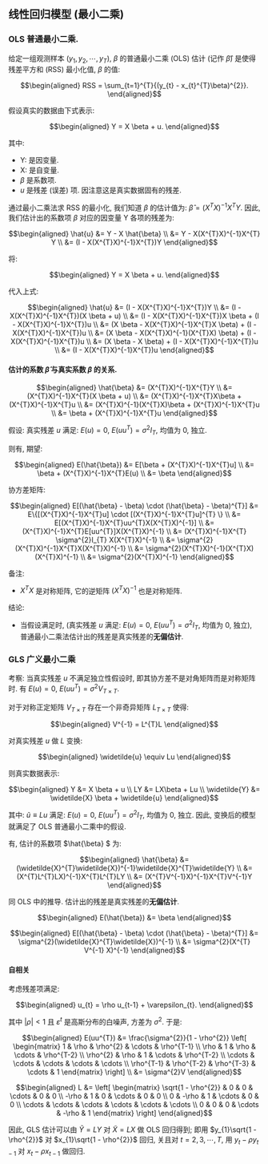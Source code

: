 ## 线性回归模型 (最小二乘)



### OLS 普通最小二乘. 

给定一组观测样本 $(y_{1}, y_{2}, \cdots , y_{T})$, $\beta$ 的普通最小二乘 (OLS) 估计 (记作 $\hat{\beta}$) 是使得残差平方和 (RSS) 最小化值, $\beta$ 的值: 

$$\begin{aligned} RSS = \sum_{t=1}^{T}{(y_{t} - x_{t}^{T}\beta)^{2}}. \end{aligned}$$ 



假设真实的数据由下式表示: 

$$\begin{aligned} Y = X \beta + u. \end{aligned}$$

其中: 

* Y: 是因变量. 
* X: 是自变量. 
* $\beta$ 是系数项. 
* $u$ 是残差 (误差) 项. 因注意这是真实数据固有的残差. 



通过最小二乘法求 RSS 的最小化, 我们知道 $\beta$ 的估计值为: $\hat{\beta} = (X^{T}X)^{-1}X^{T}Y$. 因此, 我们估计出的系数项 $\beta$ 对应的因变量 Y 各项的残差为: 

$$\begin{aligned} \hat{u} &= Y - X \hat{\beta} \\ &= Y - X(X^{T}X)^{-1}X^{T} Y \\ &= (I - X(X^{T}X)^{-1}X^{T})Y \end{aligned}$$ 



将: 

$$\begin{aligned} Y = X \beta + u. \end{aligned}$$ 

代入上式: 

$$\begin{aligned} \hat{u} &= (I - X(X^{T}X)^{-1}X^{T})Y \\ &= (I - X(X^{T}X)^{-1}X^{T})(X \beta + u) \\ &= (I - X(X^{T}X)^{-1}X^{T})X \beta + (I - X(X^{T}X)^{-1}X^{T})u \\ &= (X \beta - X(X^{T}X)^{-1}X^{T}X \beta) + (I - X(X^{T}X)^{-1}X^{T})u \\ &= (X \beta - X(X^{T}X)^{-1}(X^{T}X) \beta) + (I - X(X^{T}X)^{-1}X^{T})u \\ &= (X \beta - X \beta) + (I - X(X^{T}X)^{-1}X^{T})u \\ &= (I - X(X^{T}X)^{-1}X^{T})u  \end{aligned}$$ 



#### 估计的系数 $\hat{\beta}$ 与真实系数 $\beta$ 的关系. 

$$\begin{aligned} \hat{\beta} &= (X^{T}X)^{-1}X^{T}Y \\ &= (X^{T}X)^{-1}X^{T}(X \beta + u) \\ &= (X^{T}X)^{-1}X^{T}X\beta + (X^{T}X)^{-1}X^{T}u \\ &= (X^{T}X)^{-1}(X^{T}X)\beta + (X^{T}X)^{-1}X^{T}u \\ &= \beta + (X^{T}X)^{-1}X^{T}u \end{aligned}$$ 



假设: 真实残差 $u$ 满足: $E(u)=0$, $E(uu^{T}) = \sigma^{2}I_{T}$, 均值为 0, 独立. 

则有, 期望: 

$$\begin{aligned} E(\hat{\beta}) &= E[\beta + (X^{T}X)^{-1}X^{T}u] \\ &= \beta + (X^{T}X)^{-1}X^{T}E(u) \\ &= \beta \end{aligned}$$ 



协方差矩阵: 

$$\begin{aligned} E[(\hat{\beta} - \beta) \cdot (\hat{\beta} - \beta)^{T}] &= E\{[(X^{T}X)^{-1}X^{T}u] \cdot [(X^{T}X)^{-1}X^{T}u]^{T} \} \\ &= E[(X^{T}X)^{-1}X^{T}uu^{T}X(X^{T}X)^{-1}] \\ &= (X^{T}X)^{-1}X^{T}E[uu^{T}]X(X^{T}X)^{-1} \\ &= (X^{T}X)^{-1}X^{T} \sigma^{2}I_{T} X(X^{T}X)^{-1} \\ &= \sigma^{2}(X^{T}X)^{-1}X^{T}X(X^{T}X)^{-1} \\ &= \sigma^{2}(X^{T}X)^{-1}(X^{T}X)(X^{T}X)^{-1} \\ &= \sigma^{2}(X^{T}X)^{-1} \end{aligned}$$ 

备注: 

* $X^{T}X$ 是对称矩阵, 它的逆矩阵 $(X^{T}X)^{-1}$ 也是对称矩阵. 



结论: 

* 当假设满足时, (真实残差 $u$ 满足: $E(u)=0$, $E(uu^{T}) = \sigma^{2}I_{T}$, 均值为 0, 独立), 普通最小二乘法估计出的残差是真实残差的**无偏估计**. 





### GLS 广义最小二乘

考察: 当真实残差 $u$ 不满足独立性假设时, 即其协方差不是对角矩阵而是对称矩阵时. 有 $E(u)=0$, $E(uu^{T}) = \sigma^{2}V_{T \times T}$. 



对于对称正定矩阵 $V_{T \times T}$ 存在一个非奇异矩阵 $L_{T \times T}$ 使得: 

$$\begin{aligned} V^{-1} = L^{T}L \end{aligned}$$



对真实残差 $u$ 做 $L$ 变换: 

$$\begin{aligned} \widetilde{u} \equiv Lu \end{aligned}$$ 

则真实数据表示: 

$$\begin{aligned} Y &= X \beta + u \\ LY &= LX\beta + Lu \\ \widetilde{Y} &= \widetilde{X} \beta + \widetilde{u} \end{aligned}$$ 

其中: $\widetilde{u} \equiv Lu$ 满足: $E(u)=0$, $E(uu^{T}) = \sigma^{2}I_{T}$, 均值为 0, 独立. 因此, 变换后的模型就满足了 OLS 普通最小二乘中的假设. 



有, 估计的系数项 $\hat{\beta} $ 为: 

$$\begin{aligned} \hat{\beta} &= (\widetilde{X}^{T}\widetilde{X})^{-1}\widetilde{X}^{T}\widetilde{Y} \\ &= (X^{T}L^{T}LX)^{-1}X^{T}L^{T}LY \\ &= (X^{T}V^{-1}X)^{-1}X^{T}V^{-1}Y \end{aligned}$$ 

同 OLS 中的推导. 估计出的残差是真实残差的**无偏估计**. 

$$\begin{aligned} E(\hat{\beta}) &= \beta \end{aligned}$$ 

$$\begin{aligned} E[(\hat{\beta} - \beta) \cdot (\hat{\beta} - \beta)^{T}] &= \sigma^{2}(\widetilde{X}^{T}\widetilde{X})^{-1} \\ &= \sigma^{2}(X^{T} V^{-1} X)^{-1} \end{aligned}$$ 



#### 自相关

考虑残差项满足: 

$$\begin{aligned} u_{t} = \rho u_{t-1} + \varepsilon_{t}. \end{aligned}$$ 

其中 $| \rho | < 1$ 且 $\varepsilon^{t}$ 是高斯分布的白噪声, 方差为 $\sigma^{2}$. 于是: 

 $$\begin{aligned} E(uu^{T}) &= \frac{\sigma^{2}}{1 - \rho^{2}} \left[
\begin{matrix} 1 & \rho & \rho^{2} & \cdots & \rho^{T-1} \\ \rho &  1 & \rho & \cdots & \rho^{T-2} \\ \rho^{2} & \rho &  1 & \cdots & \rho^{T-2} \\ \cdots & \cdots & \cdots & \cdots & \cdots \\ \rho^{T-1} & \rho^{T-2} & \rho^{T-3} & \cdots & 1 \end{matrix} \right] \\ &= \sigma^{2}V \end{aligned}$$ 



$$\begin{aligned} L &= \left[ \begin{matrix} \sqrt{1 - \rho^{2}} & 0 & 0 & \cdots & 0 & 0 \\ -\rho &  1 & 0 & \cdots & 0 & 0 \\ 0 & -\rho &  1 & \cdots & 0 & 0 \\ \cdots & \cdots & \cdots & \cdots & \cdots & \cdots \\ 0 & 0 & 0 & \cdots & -\rho & 1 \end{matrix} \right] \end{aligned}$$ 



因此, GLS 估计可以由 $\widetilde{Y} = LY$ 对 $\widetilde{X} = LX$ 做 OLS 回归得到; 即用 $y_{1}\sqrt{1 - \rho^{2}}$ 对 $x_{1}\sqrt{1 - \rho^{2}}$ 回归, 关且对 $t=2, 3, \cdots , T$, 用 $y_{t} - \rho y_{t-1}$ 对 $x_{t} - \rho x_{t-1}$ 做回归. 





































